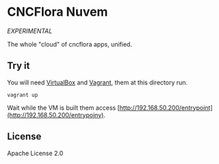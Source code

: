 # CNCFlora Nuvem

_EXPERIMENTAL_

The whole "cloud" of cncflora apps, unified.

## Try it

You will need [VirtualBox](http://virtualbox.org) and [Vagrant](http://www.vagrantup.com/), them at this directory run.

    vagrant up

Wait while the VM is built them access [http://192.168.50.200/entrypoint](http://192.168.50.200/entrypoiny).

## License

Apache License 2.0


